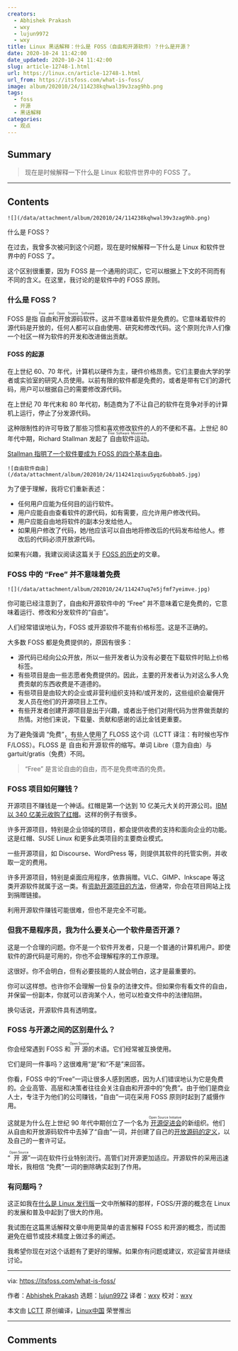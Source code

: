 ```yaml
---
creators:
  - Abhishek Prakash
  - wxy
  - lujun9972
  - wxy
title: Linux 黑话解释：什么是 FOSS（自由和开源软件）？什么是开源？
date: 2020-10-24 11:42:00
date_updated: 2020-10-24 11:42:00
slug: article-12748-1.html
url: https://linux.cn/article-12748-1.html
url_from: https://itsfoss.com/what-is-foss/
image: album/202010/24/114238kqhwal39v3zag9hb.png
tags:
  - foss
  - 开源
  - 黑话解释
categories:
  - 观点
---
```


## Summary

> 现在是时候解释一下什么是 Linux 和软件世界中的 FOSS 了。

***

<!-- more -->

## Contents

`![](/data/attachment/album/202010/24/114238kqhwal39v3zag9hb.png)`

什么是 FOSS？

在过去，我曾多次被问到这个问题，现在是时候解释一下什么是 Linux 和软件世界中的 FOSS 了。

这个区别很重要，因为 FOSS 是一个通用的词汇，它可以根据上下文的不同而有不同的含义。在这里，我讨论的是软件中的 FOSS 原则。

### 什么是 FOSS？

FOSS 是指<ruby> 自由和开放源码软件 <rt>  Free and Open Source Software </rt></ruby>。这并不意味着软件是免费的。它意味着软件的源代码是开放的，任何人都可以自由使用、研究和修改代码。这个原则允许人们像一个社区一样为软件的开发和改进做出贡献。

#### FOSS 的起源

在上世纪 60、70 年代，计算机以硬件为主，硬件价格昂贵。它们主要由大学的学者或实验室的研究人员使用。以前有限的软件都是免费的，或者是带有它们的源代码，用户可以根据自己的需要修改源代码。

在上世纪 70 年代末和 80 年代初，制造商为了不让自己的软件在竞争对手的计算机上运行，停止了分发源代码。

这种限制性的许可导致了那些习惯和喜欢修改软件的人的不便和不喜。上世纪 80 年代中期，Richard Stallman 发起了<ruby> 自由软件运动 <rt>  Free Software Movement </rt></ruby>。

[Stallman 指明了一个软件要成为 FOSS 的四个基本自由](https://www.gnu.org/philosophy/free-sw.html)。

`![自由软件自由](/data/attachment/album/202010/24/114241zqiuu5yqz6ubbab5.jpg)`

为了便于理解，我将它们重新表述：

* 任何用户应能为任何目的运行软件。
* 用户应能自由查看软件的源代码，如有需要，应允许用户修改代码。
* 用户应能自由地将软件的副本分发给他人。
* 如果用户修改了代码，她/他应该可以自由地将修改后的代码发布给他人。修改后的代码必须开放源代码。

如果有兴趣，我建议阅读这篇关于 [FOSS 的历史](https://itsfoss.com/history-of-foss/)的文章。

### FOSS 中的 “Free” 并不意味着免费

`![](/data/attachment/album/202010/24/114247uq7e5jfmf7yeimve.jpg)`

你可能已经注意到了，自由和开源软件中的 “Free” 并不意味着它是免费的，它意味着运行、修改和分发软件的“自由”。

人们经常错误地认为，FOSS 或开源软件不能有价格标签。这是不正确的。

大多数 FOSS 都是免费提供的，原因有很多：

* 源代码已经向公众开放，所以一些开发者认为没有必要在下载软件时贴上价格标签。
* 有些项目是由一些志愿者免费提供的。因此，主要的开发者认为对这么多人免费贡献的东西收费是不道德的。
* 有些项目是由较大的企业或非营利组织支持和/或开发的，这些组织会雇佣开发人员在他们的开源项目上工作。
* 有些开发者创建开源项目是出于兴趣，或者出于他们对用代码为世界做贡献的热情。对他们来说，下载量、贡献和感谢的话比金钱更重要。

为了避免强调 “免费”，有些人使用了 FLOSS 这个词（LCTT 译注：有时候也写作 F/LOSS）。FLOSS 是<ruby> 自由和开源软件 <rt>  Free/Libre Open Source Software </rt></ruby>的缩写。单词 Libre（意为自由）与 gartuit/gratis（免费）不同。

> 
> “Free” 是言论自由的自由，而不是免费啤酒的免费。
> 
> 
> 

### FOSS 项目如何赚钱？

开源项目不赚钱是一个神话。红帽是第一个达到 10 亿美元大关的开源公司。[IBM 以 340 亿美元收购了红帽](https://itsfoss.com/ibm-red-hat-acquisition/)。这样的例子有很多。

许多开源项目，特别是企业领域的项目，都会提供收费的支持和面向企业的功能。这是红帽、SUSE Linux 和更多此类项目的主要商业模式。

一些开源项目，如 Discourse、WordPress 等，则提供其软件的托管实例，并收取一定的费用。

许多开源项目，特别是桌面应用程序，依靠捐赠。VLC、GIMP、Inkscape 等这类开源软件就属于这一类。有[资助开源项目的方法](https://itsfoss.com/open-source-funding-platforms/)，但通常，你会在项目网站上找到捐赠链接。

利用开源软件赚钱可能很难，但也不是完全不可能。

### 但我不是程序员，我为什么要关心一个软件是否开源？

这是一个合理的问题。你不是一个软件开发者，只是一个普通的计算机用户。即使软件的源代码是可用的，你也不会理解程序的工作原理。

这很好。你不会明白，但有必要技能的人就会明白，这才是最重要的。

你可以这样想。也许你不会理解一份复杂的法律文件。但如果你有看文件的自由，并保留一份副本，你就可以咨询某个人，他可以检查文件中的法律陷阱。

换句话说，开源软件具有透明度。

### FOSS 与开源之间的区别是什么？

你会经常遇到 FOSS 和<ruby> 开源 <rt>  Open Source </rt></ruby>的术语。它们经常被互换使用。

它们是同一件事吗？这很难用“是”和“不是”来回答。

你看，FOSS 中的“Free”一词让很多人感到困惑，因为人们错误地认为它是免费的。企业高管、高层和决策者往往会关注自由和开源中的“免费”。由于他们是商业人士，专注于为他们的公司赚钱，“自由”一词在采用 FOSS 原则时起到了威慑作用。

这就是为什么在上世纪 90 年代中期创立了一个名为<ruby> <a href="https://opensource.org/">  开源促进会 </a> <rt>  Open Source Initiative </rt></ruby>的新组织。他们从自由和开放源码软件中去掉了“自由”一词，并创建了自己的[开放源码的定义](https://opensource.org/osd)，以及自己的一套许可证。

“<ruby> 开源 <rt>  Open Source </rt></ruby>”一词在软件行业特别流行。高管们对开源更加适应。开源软件的采用迅速增长，我相信 “免费”一词的删除确实起到了作用。

### 有问题吗？

这正如我在[什么是 Linux 发行版](https://itsfoss.com/what-is-linux-distribution/)一文中所解释的那样，FOSS/开源的概念在 Linux 的发展和普及中起到了很大的作用。

我试图在这篇黑话解释文章中用更简单的语言解释 FOSS 和开源的概念，而试图避免在细节或技术精度上做过多的阐述。

我希望你现在对这个话题有了更好的理解。如果你有问题或建议，欢迎留言并继续讨论。

---

via: <https://itsfoss.com/what-is-foss/>

作者：[Abhishek Prakash](https://itsfoss.com/author/abhishek/) 选题：[lujun9972](https://github.com/lujun9972) 译者：[wxy](https://github.com/wxy) 校对：[wxy](https://github.com/wxy)

本文由 [LCTT](https://github.com/LCTT/TranslateProject) 原创编译，[Linux中国](https://linux.cn/) 荣誉推出

***

## Comments
